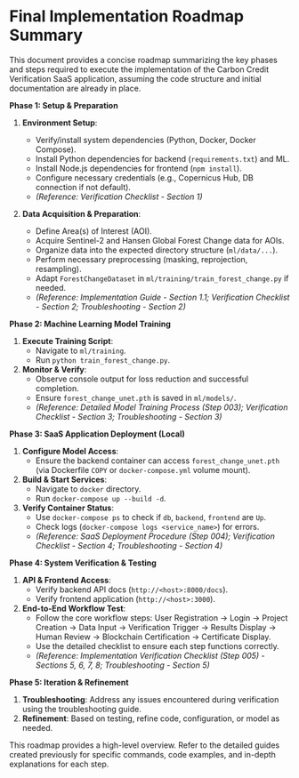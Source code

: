 # Final Implementation Roadmap Summary

This document provides a concise roadmap summarizing the key phases and steps required to execute the implementation of the Carbon Credit Verification SaaS application, assuming the code structure and initial documentation are already in place.

**Phase 1: Setup & Preparation**

1.  **Environment Setup**: 
    *   Verify/install system dependencies (Python, Docker, Docker Compose).
    *   Install Python dependencies for backend (`requirements.txt`) and ML.
    *   Install Node.js dependencies for frontend (`npm install`).
    *   Configure necessary credentials (e.g., Copernicus Hub, DB connection if not default).
    *   *(Reference: Verification Checklist - Section 1)*

2.  **Data Acquisition & Preparation**: 
    *   Define Area(s) of Interest (AOI).
    *   Acquire Sentinel-2 and Hansen Global Forest Change data for AOIs.
    *   Organize data into the expected directory structure (`ml/data/...`).
    *   Perform necessary preprocessing (masking, reprojection, resampling).
    *   Adapt `ForestChangeDataset` in `ml/training/train_forest_change.py` if needed.
    *   *(Reference: Implementation Guide - Section 1.1; Verification Checklist - Section 2; Troubleshooting - Section 2)*

**Phase 2: Machine Learning Model Training**

1.  **Execute Training Script**: 
    *   Navigate to `ml/training`.
    *   Run `python train_forest_change.py`.
2.  **Monitor & Verify**: 
    *   Observe console output for loss reduction and successful completion.
    *   Ensure `forest_change_unet.pth` is saved in `ml/models/`.
    *   *(Reference: Detailed Model Training Process (Step 003); Verification Checklist - Section 3; Troubleshooting - Section 3)*

**Phase 3: SaaS Application Deployment (Local)**

1.  **Configure Model Access**: 
    *   Ensure the backend container can access `forest_change_unet.pth` (via Dockerfile `COPY` or `docker-compose.yml` volume mount).
2.  **Build & Start Services**: 
    *   Navigate to `docker` directory.
    *   Run `docker-compose up --build -d`.
3.  **Verify Container Status**: 
    *   Use `docker-compose ps` to check if `db`, `backend`, `frontend` are `Up`.
    *   Check logs (`docker-compose logs <service_name>`) for errors.
    *   *(Reference: SaaS Deployment Procedure (Step 004); Verification Checklist - Section 4; Troubleshooting - Section 4)*

**Phase 4: System Verification & Testing**

1.  **API & Frontend Access**: 
    *   Verify backend API docs (`http://<host>:8000/docs`).
    *   Verify frontend application (`http://<host>:3000`).
2.  **End-to-End Workflow Test**: 
    *   Follow the core workflow steps: User Registration -> Login -> Project Creation -> Data Input -> Verification Trigger -> Results Display -> Human Review -> Blockchain Certification -> Certificate Display.
    *   Use the detailed checklist to ensure each step functions correctly.
    *   *(Reference: Implementation Verification Checklist (Step 005) - Sections 5, 6, 7, 8; Troubleshooting - Section 5)*

**Phase 5: Iteration & Refinement**

1.  **Troubleshooting**: Address any issues encountered during verification using the troubleshooting guide.
2.  **Refinement**: Based on testing, refine code, configuration, or model as needed.

This roadmap provides a high-level overview. Refer to the detailed guides created previously for specific commands, code examples, and in-depth explanations for each step.

